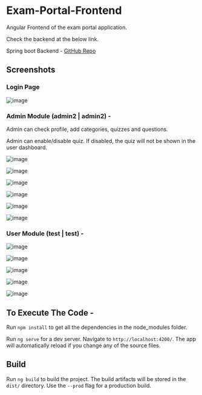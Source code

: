# Exam-Portal-Frontend

Angular Frontend of the exam portal application.

Check the backend at the below link.

Spring boot Backend - [GitHub Repo](https://github.com/neeru-1997/Exam-Portal-Backend) 

## Screenshots

### Login Page

![image](https://user-images.githubusercontent.com/34072232/128750695-b6d3418a-8870-4470-b9c4-3a757d883a2e.png)

### Admin Module (admin2 | admin2) - 

Admin can check profile, add categories, quizzes and questions. 

Admin can enable/disable quiz. If disabled, the quiz will not be shown in the user dashboard.

![image](https://user-images.githubusercontent.com/34072232/128748668-16e1d7f4-1f77-4103-9654-4eab2e452873.png)

![image](https://user-images.githubusercontent.com/34072232/128749320-c3f76a6c-7eb0-4bb3-aa5a-aefb506853a9.png)

![image](https://user-images.githubusercontent.com/34072232/128749539-f7405c2b-1e28-47ea-8721-2fb903a8416f.png)

![image](https://user-images.githubusercontent.com/34072232/128749585-0f7ddb3b-98ce-4e45-9ade-64f465aed6fd.png)

![image](https://user-images.githubusercontent.com/34072232/128749716-9a0c8413-3d18-4b07-a2ee-47ad948ff91c.png)

![image](https://user-images.githubusercontent.com/34072232/128749784-eff47833-7e79-4d43-bedf-737f0725e302.png)

### User Module (test | test) - 

![image](https://user-images.githubusercontent.com/34072232/128749934-4a835fed-b256-4c6e-ab45-181f29caddc1.png)

![image](https://user-images.githubusercontent.com/34072232/128750001-50c7a166-64b3-42d2-8e60-0d55f3199375.png)

![image](https://user-images.githubusercontent.com/34072232/128750049-b31406eb-cc8a-4e9e-b16b-8f4af40d037e.png)

![image](https://user-images.githubusercontent.com/34072232/128750109-f285da24-76f3-46b2-9db3-9ebe3c7cf3bf.png)

![image](https://user-images.githubusercontent.com/34072232/128750154-34ebf88f-c1c8-452f-80af-cf97f18eb8cc.png)

## To Execute The Code - 

Run `npm install` to get all the dependencies in the node_modules folder. 

Run `ng serve` for a dev server. Navigate to `http://localhost:4200/`. The app will automatically reload if you change any of the source files.

## Build

Run `ng build` to build the project. The build artifacts will be stored in the `dist/` directory. Use the `--prod` flag for a production build.

